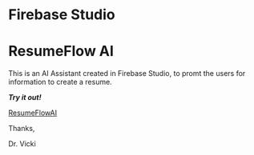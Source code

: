 # Firebase Studio

# ResumeFlow AI

This is an AI Assistant created in Firebase Studio, to promt the users for information to create a resume.

***Try it out!***


[ResumeFlowAI](https://resumeflowai.netlify.app/)

Thanks,

Dr. Vicki
